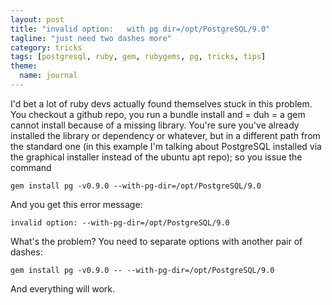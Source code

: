```yaml
---
layout: post
title: "invalid option:   with pg dir=/opt/PostgreSQL/9.0"
tagline: "just need two dashes more"
category: tricks 
tags: [postgresql, ruby, gem, rubygems, pg, tricks, tips]
theme:
  name: journal
---
```


I'd bet a lot of ruby devs actually found themselves stuck in this problem. You checkout a github repo, you run a bundle install and = duh = a gem cannot install because of a missing library.
You're sure you've already installed the library or dependency or whatever, but in a different path from the standard one (in this example I'm talking about PostgreSQL installed via the graphical installer instead of the ubuntu apt repo); so you issue the command

    gem install pg -v0.9.0 --with-pg-dir=/opt/PostgreSQL/9.0

And you get this error message: 

    invalid option: --with-pg-dir=/opt/PostgreSQL/9.0

What's the problem? You need to separate options with another pair of dashes:

    gem install pg -v0.9.0 -- --with-pg-dir=/opt/PostgreSQL/9.0

And everything will work.
